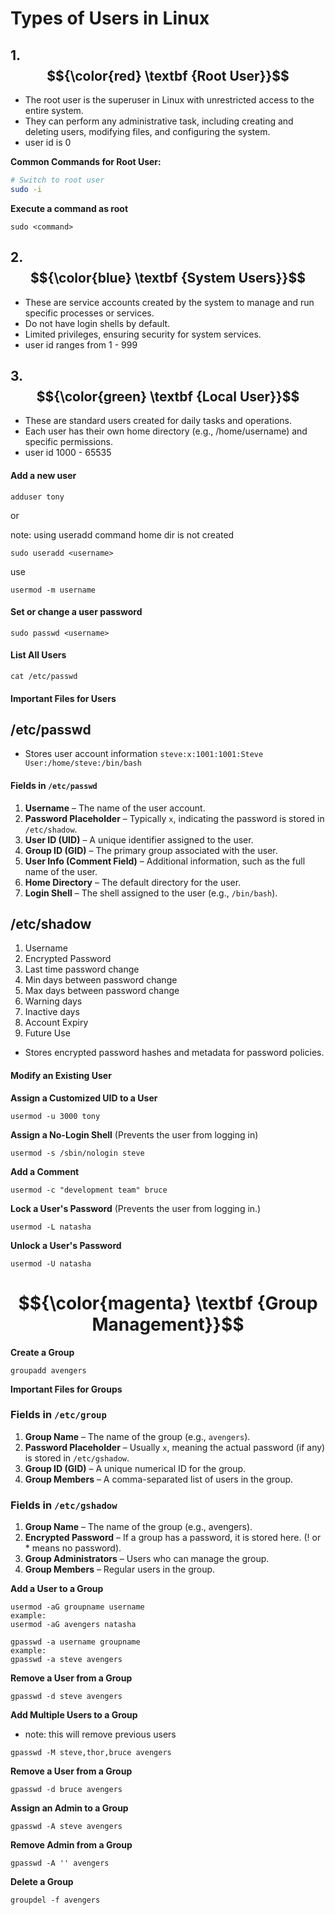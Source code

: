 # Types of Users in Linux


## 1. $${\color{red} \textbf {Root User}}$$

- The root user is the superuser in Linux with unrestricted access to the entire system.
- They can perform any administrative task, including creating and deleting users, modifying files, and configuring the system.
- user id is 0

**Common Commands for Root User:**
```bash
# Switch to root user
sudo -i
````

**Execute a command as root**
````
sudo <command>
````

## 2. $${\color{blue} \textbf {System Users}}$$
- These are service accounts created by the system to manage and run specific processes or services.
- Do not have login shells by default.
- Limited privileges, ensuring security for system services.
- user id ranges from 1 - 999

  
## 3. $${\color{green} \textbf {Local User}}$$
- These are standard users created for daily tasks and operations.
- Each user has their own home directory (e.g., /home/username) and specific permissions.
- user id 1000 - 65535

  
#### Add a new user

````
adduser tony
````
or 

note: using useradd command home dir is not created
````
sudo useradd <username>
````
use
````
usermod -m username
````
#### Set or change a user password
````
sudo passwd <username>
````

#### List All Users
````
cat /etc/passwd
```` 
#### Important Files for Users

## /etc/passwd
- Stores user account information
````steve:x:1001:1001:Steve User:/home/steve:/bin/bash````

#### Fields in `/etc/passwd`  

1. **Username** – The name of the user account.  
2. **Password Placeholder** – Typically `x`, indicating the password is stored in `/etc/shadow`.  
3. **User ID (UID)** – A unique identifier assigned to the user.  
4. **Group ID (GID)** – The primary group associated with the user.  
5. **User Info (Comment Field)** – Additional information, such as the full name of the user.  
6. **Home Directory** – The default directory for the user.  
7. **Login Shell** – The shell assigned to the user (e.g., `/bin/bash`).  


## /etc/shadow
1. Username
2. Encrypted Password
3. Last time password change
4. Min days between password change
5. Max days between password change
6. Warning days
7. Inactive days
8. Account Expiry
9. Future Use
- Stores encrypted password hashes and metadata for password policies.


#### Modify an Existing User

**Assign a Customized UID to a User**
````
usermod -u 3000 tony
````
**Assign a No-Login Shell** (Prevents the user from logging in)
````
usermod -s /sbin/nologin steve
````
**Add a Comment**
````
usermod -c "development team" bruce
````
**Lock a User's Password** (Prevents the user from logging in.)
````
usermod -L natasha
````
**Unlock a User's Password**
````
usermod -U natasha
````

# $${\color{magenta} \textbf {Group Management}}$$

**Create a Group**
````
groupadd avengers
````

**Important Files for Groups**

### **Fields in `/etc/group`**  

1. **Group Name** – The name of the group (e.g., `avengers`).  
2. **Password Placeholder** – Usually `x`, meaning the actual password (if any) is stored in `/etc/gshadow`.  
3. **Group ID (GID)** – A unique numerical ID for the group.  
4. **Group Members** – A comma-separated list of users in the group.  

### **Fields in `/etc/gshadow`** 


1. **Group Name** – The name of the group (e.g., avengers).
2. **Encrypted Password** – If a group has a password, it is stored here. (! or * means no password).
3. **Group Administrators** – Users who can manage the group.
4. **Group Members** – Regular users in the group.



**Add a User to a Group**
````
usermod -aG groupname username
example:
usermod -aG avengers natasha
````
````
gpasswd -a username groupname
example:
gpasswd -a steve avengers
````
**Remove a User from a Group**
````
gpasswd -d steve avengers
````

**Add Multiple Users to a Group**
- note: this will remove previous users
````
gpasswd -M steve,thor,bruce avengers
````
**Remove a User from a Group**
````
gpasswd -d bruce avengers
````

**Assign an Admin to a Group**
````
gpasswd -A steve avengers
````
**Remove Admin from a Group**
````
gpasswd -A '' avengers
````

**Delete a Group**
````
groupdel -f avengers
````
